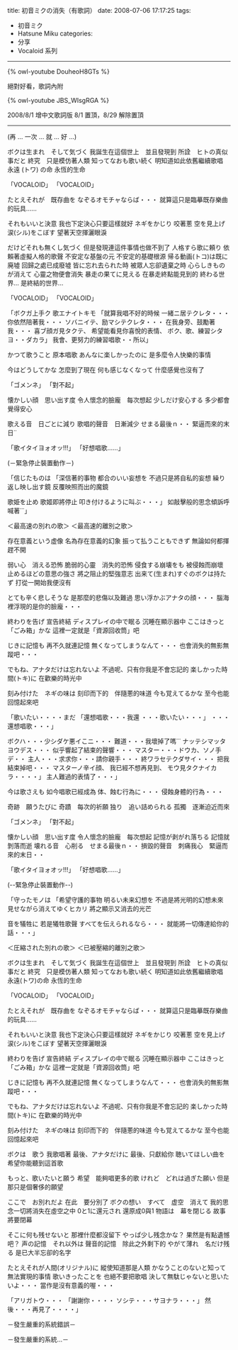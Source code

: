 title: 初音ミクの消失（有歌詞）
date: 2008-07-06 17:17:25
tags:
- 初音ミク
- Hatsune Miku
categories:
- 分享
- Vocaloid 系列
---

{% owl-youtube DouheoH8GTs %}

絕對好看，歌詞內附

{% owl-youtube JBS_WIsgRGA %}

2008/8/1 增中文歌詞版
8/1 置頂，8/29 解除置頂

<!-- more -->

----

(再 ... 一次 ... 就 ... 好 ...)

ボクは生まれ　そして気づく
我誕生在這個世上　並且發現到
所詮　ヒトの真似事だと
終究　只是模仿著人類
知ってなおも歌い続く
明知道如此依舊繼續歌唱
永遠 (トワ) の命
永恆的生命

「VOCALOID」
「VOCALOID」

たとえそれが　既存曲を
なぞるオモチャならば・・・
就算這只是臨摹既存樂曲的玩具……

それもいいと決意
我也下定決心只要這樣就好
ネギをかじり
咬著蔥
空を見上げ涙(シル)をこぼす
望著天空揮灑眼淚

だけどそれも無くし気づく
但是發現連這件事情也做不到了
人格すら歌に頼り
依賴著虛擬人格的歌聲
不安定な基盤の元
不安定的基礎根源
帰る動画(トコ)は既に廃墟
回歸之處已成廢墟
皆に忘れ去られた時
被眾人忘卻遺棄之時
心らしきものが消えて
心靈之物便會消失
暴走の果てに見える
在暴走終點能見到的
終わる世界...
是終結的世界…

「VOCALOID」
「VOCALOID」

「ボクガ上手ク
歌エナイトキモ
「就算我唱不好的時候
一緒ニ居テクレタ・・・
你依然陪著我・・・
ソバニイテ、励マシテクレタ・・・
在我身旁、鼓勵著我・・・
喜ブ顔ガ見タクテ、
希望能看見你喜悅的表情、
ボク、歌、練習シタヨ・・ダカラ」
我會、更努力的練習唱歌・・所以」

かつて歌うこと
原本唱歌
あんなに楽しかったのに
是多麼令人快樂的事情

今はどうしてかな
怎麼到了現在
何も感じなくなって
什麼感覺也沒有了

「ゴメンネ」
「對不起」

懐かしい顔　思い出す度
令人懷念的臉龐　每次想起
少しだけ安心する
多少都會覺得安心

歌える音　日ごとに減り
歌唱的聲音　日漸減少
せまる最後ｎ・・
緊逼而來的末日˙˙

「歌イタイヨォオッ!!!」
「好想唱歌……」

(－緊急停止裝置動作－)

「信じたものは
「深信著的事物
都合のいい妄想を
不過只是將自私的妄想
繰り返し映し出す鏡
反覆映照而出的魔鏡

歌姫を止め
歌姬即將停止
叩き付けるように叫ぶ・・・」
如敲擊般的思念傾訴呼喊著˙˙˙」

＜最高速の別れの歌＞
＜最高速的離別之歌＞

存在意義という虚像
名為存在意義的幻象
振って払うこともできず
無論如何都揮趕不開

弱い心　消える恐怖
脆弱的心靈　消失的恐怖
侵食する崩壊をも
被侵蝕而崩壞
止めるほどの意思の強さ
將之阻止的堅強意志
出来て(生まれ)すぐのボクは持たず
打從一開始我便沒有

とても辛く悲しそうな
是那麼的悲傷以及難過
思い浮かぶアナタの顔・・・
腦海裡浮現的是你的臉龐・・・

終わりを告げ
宣告終結
ディスプレイの中で眠る
沉睡在顯示器中
ここはきっと「ごみ箱」かな
這裡一定就是「資源回收筒」吧

じきに記憶も
再不久就連記憶
無くなってしまうなんて・・・
也會消失的無影無蹤吧・・・

でもね、アナタだけは忘れないよ
不過呢、只有你我是不會忘記的
楽しかった時間(トキ)に
在歡樂的時光中

刻み付けた　ネギの味は
刻印而下的　伴隨蔥的味道
今も覚えてるかな
至今也能回憶起來吧

「歌いたい・・・・まだ
「還想唱歌・・・我還
・・・歌いたい・・・」
・・・還想唱歌・・・」

ボクハ・・・少シダケ悪イこニ・・・
難道・・・我壞掉了嗎˙˙˙
ナッテシマッタヨウデス・・・
似乎響起了結束的聲響・・・
マスター・・・ドウカ、ソノ手デ・・
主人・・・求求你・・・請你親手・・・
終ワラセテクダサイ・・・
把我結束掉吧・・・
マスターノ辛イ顔、
我已經不想再見到、
モウ見タクナイカラ・・・・」
主人難過的表情了・・・」

今は歌さえも
如今唱歌已經成為
体、蝕む行為に・・・
侵蝕身體的行為・・・

奇跡　願うたびに
奇蹟　每次的祈願
独り　追い詰められる
孤獨　逐漸迫近而來

「ゴメンネ」
「對不起」

懐かしい顔　思い出す度
令人懷念的臉龐　每次想起
記憶が剥がれ落ちる
記憶就剝落而逝
壊れる音　心削る　せまる最後ｎ・・
損毀的聲音　刺痛我心　緊逼而來的末日・・

「歌イタイヨォオッ!!!」
「好想唱歌……」

(--緊急停止裝置動作--)

「守ったモノは
「希望守護的事物
明るい未来幻想を
不過是將光明的幻想未來
見せながら消えてゆくヒカリ
將之顯示又消去的光芒

音を犠牲に
若是犧牲歌聲
すべてを伝えられるなら・・・
就能將一切傳達給你的話・・・」

＜圧縮された別れの歌＞
＜已被壓縮的離別之歌＞

ボクは生まれ　そして気づく
我誕生在這個世上　並且發現到
所詮　ヒトの真似事だと
終究　只是模仿著人類
知ってなおも歌い続く
明知道如此依舊繼續歌唱
永遠(トワ)の命
永恆的生命

「VOCALOID」
「VOCALOID」

たとえそれが　既存曲を
なぞるオモチャならば・・・
就算這只是臨摹既存樂曲的玩具……

それもいいと決意
我也下定決心只要這樣就好
ネギをかじり
咬著蔥
空を見上げ涙(シル)をこぼす
望著天空揮灑眼淚

終わりを告げ
宣告終結
ディスプレイの中で眠る
沉睡在顯示器中
ここはきっと「ごみ箱」かな
這裡一定就是「資源回收筒」吧

じきに記憶も
再不久就連記憶
無くなってしまうなんて・・・
也會消失的無影無蹤吧・・・

でもね、アナタだけは忘れないよ
不過呢、只有你我是不會忘記的
楽しかった時間(トキ)に
在歡樂的時光中

刻み付けた　ネギの味は
刻印而下的　伴隨蔥的味道
今も覚えてるかな
至今也能回憶起來吧

ボクは　歌う
我歌唱著
最後、アナタだけに
最後、只獻給你
聴いてほしい曲を
希望你能聽到這首歌

もっと、歌いたいと願う
希望　能夠唱更多的歌
けれど　どれは過ぎた願い
但是　那只是個奢侈的願望

ここで　お別れだよ
在此　要分別了
ボクの想い　すべて　虚空　消えて
我的思念一切將消失在虛空之中
0と1に還元され
還原成0與1
物語は　幕を閉じる
故事　將要閉幕

そこに何も残せないと
那裡什麼都沒留下
やっぱ少し残念かな？
果然是有點遺憾吧？
声の記憶　それ以外は
聲音的記憶　除此之外剩下的
やがて薄れ　名だけ残る
是已大半忘卻的名字

たとえそれが人間(オリジナル)に
縱使知道那是人類
かなうことのないと知って
無法實現的事情
歌いきったことを
也絕不要把歌唱
決して無駄じゃないと思いたいよ・・・
當作是沒有意義的喔・・・

「アリガトウ・・・
「謝謝你・・・・
ソシテ・・・サヨナラ・・・」
然後・・・再見了・・・・」

－發生嚴重的系統錯誤－

－發生嚴重的系統…－